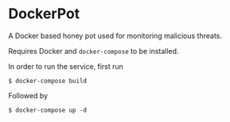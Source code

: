 # DockerPot
A Docker based honey pot used for monitoring malicious threats.

Requires Docker and `docker-compose` to be installed.


In order to run the service, first run 
```
$ docker-compose build
```

Followed by
```
$ docker-compose up -d
```
